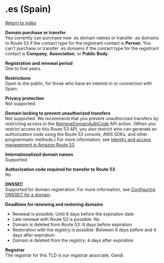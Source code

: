 # \.es \(Spain\)<a name="es"></a>

[Return to index](registrar-tld-list.md#index)

**Domain purchase or transfer**  
You currently can purchase new \.es domain names or transfer \.es domains to Route 53 if the contact type for the registrant contact is **Person**\. You can't purchase or transfer \.es domains if the contact type for the registrant contact is **Company**, **Association**, or **Public Body**\.

**Registration and renewal period**  
One to five years\.

**Restrictions**  
Open to the public, for those who have an interest in or connection with Spain\.

**Privacy protection**  
Not supported\.

**Domain locking to prevent unauthorized transfers**  
Not supported\. We recommend that you prevent unauthorized transfers by restricting access to the [RetrieveDomainAuthCode](https://docs.aws.amazon.com/Route53/latest/APIReference/API_domains_RetrieveDomainAuthCode.html) API action\. \(When you restrict access to this Route 53 API, you also restrict who can generate an authorization code using the Route 53 console, AWS SDKs, and other programmatic methods\.\) For more information, see [Identity and access management in Amazon Route 53](auth-and-access-control.md)\.

**Internationalized domain names**  
Supported\.

**Authorization code required for transfer to Route 53**  
No

**DNSSEC**  
Supported for domain registration\. For more information, see [Configuring DNSSEC for a domain](domain-configure-dnssec.md)\.

**Deadlines for renewing and restoring domains**  
+ Renewal is possible: Until 6 days before the expiration date
+ Late renewal with Route 53 is possible: No
+ Domain is deleted from Route 53: 6 days before expiration
+ Restoration with the registry is possible: Between 6 days before and 4 days after expiration
+ Domain is deleted from the registry: 4 days after expiration

**Registrar**  
The registrar for this TLD is our registrar associate, Gandi\.